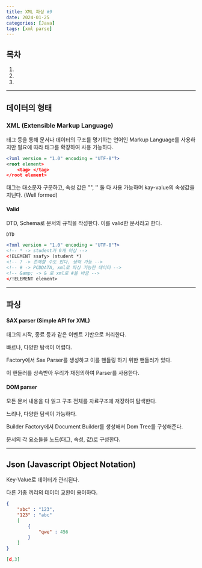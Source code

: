 ```yaml
---
title: XML 파싱 #9
date: 2024-01-25
categories: [Java]
tags: [xml parse]
---
```


## 목차

1. <a href="#"></a>
1. <a href="#"></a>
1. <a href="#"></a>

---

## 데이터의 형태

### XML (Extensible Markup Language)

태그 등을 통해 문서나 데이터의 구조를 명기하는 언어인 Markup Language를 사용하지만 필요에 따라 태그를 확장하여 사용 가능하다.

```xml
<?xml version = "1.0" encoding = "UTF-8"?>
<root element>
    <tag> </tag>
</root element>
```

태그는 대소문자 구문하고, 속성 값은 "", '' 둘 다 사용 가능하며 kay-value의 속성값을 지닌다. (Well formed)

#### Valid

DTD, Schema로 문서의 규칙을 작성한다. 이를 valid한 문서라고 한다.

`DTD`

```xml
<?xml version = "1.0" encoding = "UTF-8"?>
<!-- * -> student가 0개 이상 -->
<!ELEMENT ssafy> (student *)
<!-- ? -> 존재할 수도 있다. 생략 가능 -->
<!-- # -> PCDDATA, xml로 파싱 가능한 데이터 -->
<!-- &amp; -> & 로 xml로 #을 바꿈 -->
</!ELEMENT element>

```

---

## 파싱

#### SAX parser (Simple API for XML)

태그의 시작, 종료 등과 같은 이벤트 기반으로 처리한다.

빠르나, 다양한 탐색이 어렵다.

Factory에서 Sax Parser를 생성하고 이를 핸들링 하기 위한 핸들러가 있다.

이 핸들러를 상속받아 우리가 재정의하여 Parser를 사용한다.

#### DOM parser

모든 문서 내용을 다 읽고 구조 전체를 자료구조에 저장하여 탐색한다.

느리나, 다양한 탐색이 가능하다.

Builder Factory에서 Document Builder를 생성해서 Dom Tree를 구성해준다.

문서의 각 요소들을 노드(태그, 속성, 값)로 구성한다.

---

## Json (Javascript Object Notation)

Key-Value로 데이터가 관리된다.

다른 기종 끼리의 데이터 교환이 용이하다.

```json
{
    "abc" : "123",
    "123" : "abc"
    [
        {
            "qwe" : 456
        }
    ]
}

[d,3]

```
